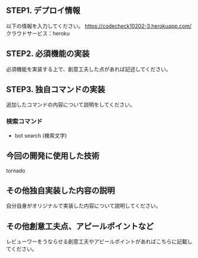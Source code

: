 ## STEP1. デプロイ情報
以下の情報を入力してください。
https://codecheck10202-3.herokuapp.com/
クラウドサービス：heroku


## STEP2. 必須機能の実装
必須機能を実装する上で、創意工夫した点があれば記述してください。

## STEP3. 独自コマンドの実装
追加したコマンドの内容について説明をしてください。

### 検索コマンド
* bot search (検索文字)

## 今回の開発に使用した技術
tornado

## その他独自実装した内容の説明
自分自身がオリジナルで実装した内容について説明してください。

## その他創意工夫点、アピールポイントなど
レビューワーをうならせる創意工夫やアピールポイントがあればこちらに記載してください。
